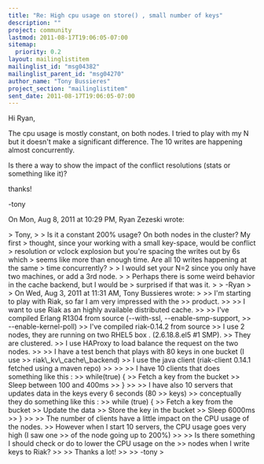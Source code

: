 ```yaml
---
title: "Re: High cpu usage on store() , small number of keys"
description: ""
project: community
lastmod: 2011-08-17T19:06:05-07:00
sitemap:
  priority: 0.2
layout: mailinglistitem
mailinglist_id: "msg04382"
mailinglist_parent_id: "msg04270"
author_name: "Tony Bussieres"
project_section: "mailinglistitem"
sent_date: 2011-08-17T19:06:05-07:00
---
```



Hi Ryan,

The cpu usage is mostly constant, on both nodes. I tried to play with my N
but it doesn't make a significant difference.
The 10 writes are happening almost concurrently.

Is there a way to show the impact of the conflict resolutions (stats or
something like it)?

thanks!

-tony

On Mon, Aug 8, 2011 at 10:29 PM, Ryan Zezeski  wrote:

&gt; Tony,
&gt;
&gt; Is it a constant 200% usage? On both nodes in the cluster? My first
&gt; thought, since your working with a small key-space, would be conflict
&gt; resolution or vclock explosion but you're spacing the writes out by 6s which
&gt; seems like more than enough time. Are all 10 writes happening at the same
&gt; time concurrently?
&gt;
&gt; I would set your N=2 since you only have two machines, or add a 3rd node.
&gt;
&gt; Perhaps there is some weird behavior in the cache backend, but I would be
&gt; surprised if that was it.
&gt;
&gt; -Ryan
&gt;
&gt; On Wed, Aug 3, 2011 at 11:31 AM, Tony Bussieres wrote:
&gt;
&gt;&gt; I'm starting to play with Riak, so far I am very impressed with the
&gt;&gt; product.
&gt;&gt;
&gt;&gt; I want to use Riak as an highly available distributed cache.
&gt;&gt;
&gt;&gt; I've compiled Erlang R1304 from source (--with-ssl, --enable-smp-support,
&gt;&gt; --enable-kernel-poll)
&gt;&gt; I've compiled riak-0.14.2 from source
&gt;&gt; I use 2 nodes, they are running on two RHEL5 box . (2.6.18.8.el5 #1 SMP).
&gt;&gt; They are clustered.
&gt;&gt; I use HAProxy to load balance the request on the two nodes.
&gt;&gt;
&gt;&gt; I have a test bench that plays with 80 keys in one bucket (I use
&gt;&gt; riak\\_kv\\_cache\\_backend)
&gt;&gt; I use the java client (riak-client 0.14.1 fetched using a maven repo)
&gt;&gt;
&gt;&gt;
&gt;&gt; I have 10 clients that does something like this :
&gt;&gt; while(true) {
&gt;&gt; Fetch a key from the bucket
&gt;&gt; Sleep between 100 and 400ms
&gt;&gt; }
&gt;&gt;
&gt;&gt; I have also 10 servers that updates data in the keys every 6 seconds (80
&gt;&gt; keys)
&gt;&gt; conceptually they do something like this :
&gt;&gt; while (true) {
&gt;&gt; Fetch a key from the bucket
&gt;&gt; Update the data
&gt;&gt; Store the key in the bucket
&gt;&gt; Sleep 6000ms
&gt;&gt; }
&gt;&gt;
&gt;&gt; The number of clients have a little impact on the CPU usage of the nodes.
&gt;&gt; However when I start 10 servers, the CPU usage goes very high (I saw one
&gt;&gt; of the node going up to 200%)
&gt;&gt;
&gt;&gt; Is there something I should check or do to lower the CPU usage on the
&gt;&gt; nodes when I write keys to Riak?
&gt;&gt;
&gt;&gt; Thanks a lot!
&gt;&gt;
&gt;&gt; -tony
&gt;

